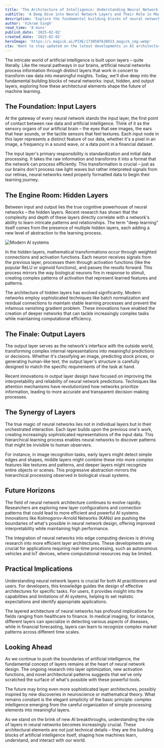 ```yaml
---
title: 'The Architecture of Intelligence: Understanding Neural Network Layers in Modern AI'
subtitle: 'A Deep Dive into Neural Network Layers and Their Role in Modern AI Systems'
description: 'Explore the fundamental building blocks of neural networks: input, hidden, and output layers. Understand how these architectural elements shape modern AI systems and enable machines to learn complex patterns and relationships. From basic principles to cutting-edge innovations, discover how layered architectures are driving the future of artificial intelligence.'
author: 'Vikram Singh'
read_time: '8 mins'
publish_date: '2025-02-02'
created_date: '2025-02-02'
heroImage: 'https://i.magick.ai/PIXE/1738507638023_magick_img.webp'
cta: 'Want to stay updated on the latest developments in AI architecture and neural networks? Follow us on LinkedIn for in-depth analysis and insights from industry experts shaping the future of artificial intelligence.'
---
```


The intricate world of artificial intelligence is built upon layers – quite literally. Like the neural pathways in our brains, artificial neural networks process information through distinct layers that work in concert to transform raw data into meaningful insights. Today, we'll dive deep into the fundamental building blocks of neural networks: input, hidden, and output layers, exploring how these architectural elements shape the future of machine learning.

## The Foundation: Input Layers

At the gateway of every neural network stands the input layer, the first point of contact between raw data and artificial intelligence. Think of it as the sensory organs of our artificial brain – the eyes that see images, the ears that hear sounds, or the tactile sensors that feel textures. Each input node in this layer represents a distinct feature of our data, whether it's a pixel in an image, a frequency in a sound wave, or a data point in a financial dataset.

The input layer's primary responsibility is standardization and initial data processing. It takes the raw information and transforms it into a format that the network can process efficiently. This transformation is crucial – just as our brains don't process raw light waves but rather interpreted signals from our retinas, neural networks need properly formatted data to begin their learning journey.

## The Engine Room: Hidden Layers

Between input and output lies the true cognitive powerhouse of neural networks – the hidden layers. Recent research has shown that the complexity and depth of these layers directly correlate with a network's ability to learn intricate patterns and relationships. The term \"deep learning\" itself comes from the presence of multiple hidden layers, each adding a new level of abstraction to the learning process.

![Modern AI systems](https://i.magick.ai/PIXE/1738507638026_magick_img.webp)

In the hidden layers, mathematical transformations occur through weighted connections and activation functions. Each neuron receives signals from the previous layer, processes them through activation functions (like the popular ReLU or sigmoid functions), and passes the results forward. This process mirrors the way biological neurons fire in response to stimuli, creating complex patterns of activation that represent learned features and patterns.

The architecture of hidden layers has evolved significantly. Modern networks employ sophisticated techniques like batch normalization and residual connections to maintain stable learning processes and prevent the infamous vanishing gradient problem. These innovations have enabled the creation of deeper networks that can tackle increasingly complex tasks while maintaining computational efficiency.

## The Finale: Output Layers

The output layer serves as the network's interface with the outside world, transforming complex internal representations into meaningful predictions or decisions. Whether it's classifying an image, predicting stock prices, or generating human-like text, the output layer's structure is carefully designed to match the specific requirements of the task at hand.

Recent innovations in output layer design have focused on improving the interpretability and reliability of neural network predictions. Techniques like attention mechanisms have revolutionized how networks prioritize information, leading to more accurate and transparent decision-making processes.

## The Synergy of Layers

The true magic of neural networks lies not in individual layers but in their orchestrated interaction. Each layer builds upon the previous one's work, creating increasingly sophisticated representations of the input data. This hierarchical learning process enables neural networks to discover patterns that might be invisible to human observers.

For instance, in image recognition tasks, early layers might detect simple edges and shapes, middle layers might combine these into more complex features like textures and patterns, and deeper layers might recognize entire objects or scenes. This progressive abstraction mirrors the hierarchical processing observed in biological visual systems.

## Future Horizons

The field of neural network architecture continues to evolve rapidly. Researchers are exploring new layer configurations and connection patterns that could lead to more efficient and powerful AI systems. Innovations like Kolmogorov-Arnold Networks (KANs) are pushing the boundaries of what's possible in neural network design, offering improved interpretability while maintaining high performance.

The integration of neural networks into edge computing devices is driving research into more efficient layer architectures. These developments are crucial for applications requiring real-time processing, such as autonomous vehicles and IoT devices, where computational resources may be limited.

## Practical Implications

Understanding neural network layers is crucial for both AI practitioners and users. For developers, this knowledge guides the design of effective architectures for specific tasks. For users, it provides insight into the capabilities and limitations of AI systems, helping to set realistic expectations and identify appropriate applications.

The layered architecture of neural networks has profound implications for fields ranging from healthcare to finance. In medical imaging, for instance, different layers can specialize in detecting various aspects of diseases, while in financial forecasting, layers can learn to recognize complex market patterns across different time scales.

## Looking Ahead

As we continue to push the boundaries of artificial intelligence, the fundamental concept of layers remains at the heart of neural network design. The ongoing research into layer optimization, new activation functions, and novel architectural patterns suggests that we've only scratched the surface of what's possible with these powerful tools.

The future may bring even more sophisticated layer architectures, possibly inspired by new discoveries in neuroscience or mathematical theory. What remains constant is the elegant simplicity of the basic principle: complex intelligence emerging from the careful organization of simple processing elements into meaningful layers.

As we stand on the brink of new AI breakthroughs, understanding the role of layers in neural networks becomes increasingly crucial. These architectural elements are not just technical details – they are the building blocks of artificial intelligence itself, shaping how machines learn, understand, and interact with our world.